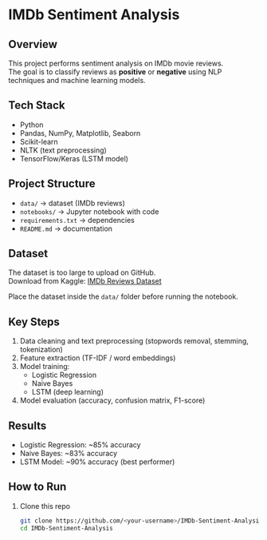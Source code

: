 # IMDb Sentiment Analysis

## Overview
This project performs sentiment analysis on IMDb movie reviews.  
The goal is to classify reviews as **positive** or **negative** using NLP techniques and machine learning models.

## Tech Stack
- Python
- Pandas, NumPy, Matplotlib, Seaborn
- Scikit-learn
- NLTK (text preprocessing)
- TensorFlow/Keras (LSTM model)

## Project Structure
- `data/` → dataset (IMDb reviews)
- `notebooks/` → Jupyter notebook with code
- `requirements.txt` → dependencies
- `README.md` → documentation
## Dataset
The dataset is too large to upload on GitHub.  
Download from Kaggle: [IMDb Reviews Dataset](https://www.kaggle.com/datasets/lakshmi25npathi/imdb-dataset-of-50k-movie-reviews)

Place the dataset inside the `data/` folder before running the notebook.

##  Key Steps
1. Data cleaning and text preprocessing (stopwords removal, stemming, tokenization)
2. Feature extraction (TF-IDF / word embeddings)
3. Model training:
   - Logistic Regression
   - Naive Bayes
   - LSTM (deep learning)
4. Model evaluation (accuracy, confusion matrix, F1-score)

##  Results
- Logistic Regression: ~85% accuracy
- Naive Bayes: ~83% accuracy
- LSTM Model: ~90% accuracy (best performer)

##  How to Run
1. Clone this repo  
   ```bash
   git clone https://github.com/<your-username>/IMDb-Sentiment-Analysis.git
   cd IMDb-Sentiment-Analysis
